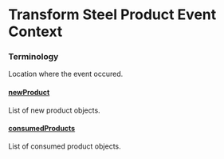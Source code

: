 # Transform Steel Product Event Context <a name="TransformEventCredential"></a>

### Terminology

Location where the event occured.

<h4 id="newProduct"><a href="#newProduct">newProduct</a></h4>

List of new product objects. 

<h4 id="consumedProducts"><a href="#consumedProducts">consumedProducts</a></h4>

List of consumed product objects.
